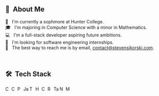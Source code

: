 ## 👋 &nbsp;About Me

🏫 &nbsp; I'm currently a sophmore at Hunter College. \
🎓 &nbsp; I'm majoring in Computer Science with a minor in Mathematics. \
💻 &nbsp; I'm a full-stack developer aspiring future ambitions. \
🏢 &nbsp; I'm looking for software engineering internships. \
📧 &nbsp; The best way to reach me is by email, contact@stevensikorski.com.
  
<br>

## 🛠️ &nbsp;Tech Stack

<img title="C++" align="left" height="16px" src="https://upload.wikimedia.org/wikipedia/commons/1/18/ISO_C%2B%2B_Logo.svg"/>
<img title="C#" align="left" height="16px" src="https://upload.wikimedia.org/wikipedia/commons/b/bd/Logo_C_sharp.svg"/>
<img title="Python" align="left" height="16px" src="https://upload.wikimedia.org/wikipedia/commons/c/c3/Python-logo-notext.svg"/>
<img title="JavaScript" align="left" height="16px" src="https://www.javascripttutorial.net/wp-content/uploads/2021/04/JavaScript-Tutorial.svg"/>
<img title="TypeScript" align="left" height="16px" src="https://cdn.worldvectorlogo.com/logos/typescript.svg"/>
<img title="HTML" align="left" height="16px" src="https://www.w3.org/html/logo/downloads/HTML5_Badge.svg"/>
<img title="CSS" align="left" height="16px" src="https://upload.wikimedia.org/wikipedia/commons/6/62/CSS3_logo.svg"/>
<img title="React" align="left" height="16px" src="https://upload.wikimedia.org/wikipedia/commons/a/a7/React-icon.svg"/>
<img title="Tailwind CSS" align="left" height="16px" src="https://upload.wikimedia.org/wikipedia/commons/d/d5/Tailwind_CSS_Logo.svg"/>
<img title="Node.js" align="left" height="16px" src="http://wiki.glitchdata.com/images/2/25/Nodejs_logo.svg"/>
<img title="MongoDB" align="left" height="16px" src="http://mongodb-js.github.io/leaf/mongodb-leaf_256x256@2x.png"/>
